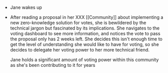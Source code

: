 - Jane wakes up
- After reading a proposal in her XXX [[Community]] about implementing a new zero-knowledge solution for votes, she is bewildered by the technical jargon but fascinated by its implications. She navigates to the voting dashboard to see more information, and notices the vote to pass the proposal only has 2 weeks left. She decides this isn't enough time to get the level of understanding she would like to have for voting, so she decides to delegate her voting power to her more technical friend. 
  
  Jane holds a significant amount of voting power within this community as she's been contributing to it for years